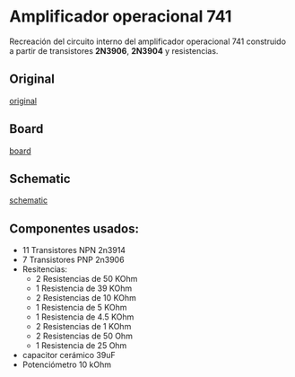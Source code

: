 # Amplificador operacional 741 

Recreación del circuito interno del amplificador operacional 741 construido
a partir de transistores **2N3906**, **2N3904** y resistencias. 

## Original

[original](media/opam741.jpg)

## Board

[board](media/board_001.png)

## Schematic

[schematic](schematic.png)


## Componentes usados: 
- 11 Transistores NPN 2n3914
- 7 Transistores PNP 2n3906
- Resitencias:
    - 2 Resistencias de 50 KOhm 
    - 1 Resistencia de 39 KOhm
    - 2 Resistencias de 10 KOhm
    - 1 Resistencia de 5 KOhm
    - 1 Resistencia de 4.5 KOhm
    - 2 Resistencias de 1 KOhm
    - 2 Resistencias de 50 Ohm
    - 1 Resistencia de 25 Ohm
- capacitor cerámico 39uF
- Potenciómetro 10 kOhm

